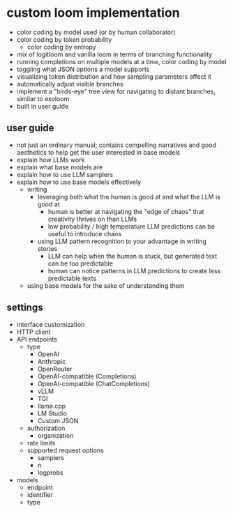 # custom loom implementation

- color coding by model used (or by human collaborator)
- color coding by token probability
    - color coding by entropy
- mix of logitloom and vanilla loom in terms of branching functionality
- running completions on multiple models at a time, color coding by model
- toggling what JSON options a model supports
- visualizing token distribution and how sampling parameters affect it
- automatically adjust visible branches
- implement a "birds-eye" tree view for navigating to distant branches, similar to exoloom
- built in user guide

## user guide

- not just an ordinary manual; contains compelling narratives and good aesthetics to help get the user interested in base models
- explain how LLMs work
- explain what base models are
- explain how to use LLM samplers
- explain how to use base models effectively
    - writing
        - leveraging both what the human is good at and what the LLM is good at
            - human is better at navigating the "edge of chaos" that creativity thrives on than LLMs
            - low probability / high temperature LLM predictions can be useful to introduce chaos
        - using LLM pattern recognition to your advantage in writing stories
            - LLM can help when the human is stuck, but generated text can be too predictable
            - human can notice patterns in LLM predictions to create less predictable texts
    - using base models for the sake of understanding them

## settings

- interface customization
- HTTP client
- API endpoints
    - type
        - OpenAI
        - Anthropic
        - OpenRouter
        - OpenAI-compatible (Completions)
		- OpenAI-compatible (ChatCompletions)
        - vLLM
        - TGI
        - llama.cpp
        - LM Studio
        - Custom JSON
    - authorization
        - organization
    - rate limits
    - supported request options
        - samplers
        - n
        - logprobs
- models
    - endpoint
    - identifier
    - type
